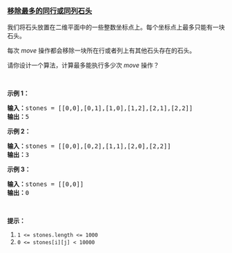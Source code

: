 ### [移除最多的同行或同列石头](https://leetcode-cn.com/problems/most-stones-removed-with-same-row-or-column)

<p>我们将石头放置在二维平面中的一些整数坐标点上。每个坐标点上最多只能有一块石头。</p>

<p>每次<em> move</em> 操作都会移除一块所在行或者列上有其他石头存在的石头。</p>

<p>请你设计一个算法，计算最多能执行多少次 <em>move</em> 操作？</p>

<p>&nbsp;</p>

<p><strong>示例 1：</strong></p>

<pre><strong>输入：</strong>stones = [[0,0],[0,1],[1,0],[1,2],[2,1],[2,2]]
<strong>输出：</strong>5
</pre>

<p><strong>示例 2：</strong></p>

<pre><strong>输入：</strong>stones = [[0,0],[0,2],[1,1],[2,0],[2,2]]
<strong>输出：</strong>3
</pre>

<p><strong>示例 3：</strong></p>

<pre><strong>输入：</strong>stones = [[0,0]]
<strong>输出：</strong>0
</pre>

<p>&nbsp;</p>

<p><strong>提示：</strong></p>

<ol>
	<li><code>1 &lt;= stones.length &lt;= 1000</code></li>
	<li><code>0 &lt;= stones[i][j] &lt; 10000</code></li>
</ol>
